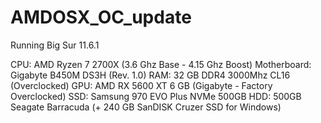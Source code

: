 # AMDOSX_OC_update
Running Big Sur 11.6.1

CPU: AMD Ryzen 7 2700X (3.6 Ghz Base - 4.15 Ghz Boost)  Motherboard: Gigabyte B450M DS3H (Rev. 1.0) RAM: 32 GB DDR4 3000Mhz CL16 (Overclocked) GPU: AMD RX 5600 XT 6 GB (Gigabyte - Factory Overclocked) SSD: Samsung 970 EVO Plus NVMe 500GB HDD: 500GB Seagate Barracuda (+ 240 GB SanDISK Cruzer SSD for Windows)
